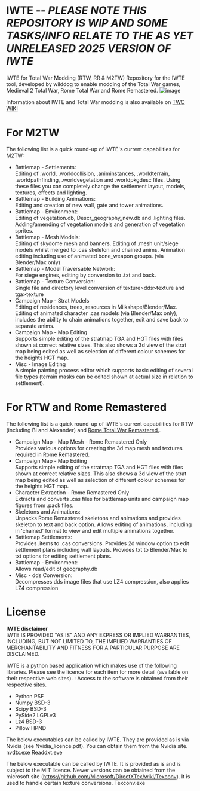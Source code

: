 # IWTE -- *****PLEASE NOTE THIS REPOSITORY IS WIP AND SOME TASKS/INFO RELATE TO THE AS YET UNRELEASED 2025 VERSION OF IWTE*****
IWTE for Total War Modding (RTW, RR &amp; M2TW)
Repository for the IWTE tool, developed by wilddog to enable modding of the Total War games, Medieval 2 Total War, Rome Total War and Rome Remastered.
![image](https://github.com/user-attachments/assets/7359cc4a-605f-4bcb-929e-17088be22571)

Information about IWTE and Total War modding is also available on [TWC WIKI](https://wiki.twcenter.net/index.php?title=IWTE)

# For M2TW
The following list is a quick round-up of IWTE's current capabilities for M2TW:
* Battlemap - Settlements:\
Editing of .world, .worldcollision, .animinstances, .worldterrain, .worldpathfinding, .worldvegetation and .worldpkgdesc files. Using these files you can completely change the settlement layout, models, textures, effects and lighting.
* Battlemap - Building Animations:\
Editing and creation of new wall, gate and tower animations.
* Battlemap - Environment:\
Editing of vegetation.db, Descr_geography_new.db and .lighting files. Adding/amending of vegetation models and generation of vegetation sprites.
* Battlemap - Mesh Models:\
Editing of skydome mesh and banners. Editing of .mesh unit/siege models whilst merged to .cas skeleton and chained anims. Animation editing including use of animated bone_weapon groups. (via Blender/Max only)
* Battlemap - Model Traversable Network:\
For siege engines, editing by conversion to .txt and back.
* Battlemap - Texture Conversion:\
Single file and directory level conversion of texture>dds>texture and tga>texture
* Campaign Map - Strat Models\
Editing of residences, trees, resources in Milkshape/Blender/Max. Editing of animated character .cas models (via Blender/Max only), includes the ability to chain animations together, edit and save back to separate anims.
* Campaign Map - Map Editing\
Supports simple editing of the stratmap TGA and HGT files with files shown at correct relative sizes. This also shows a 3d view of the strat map being edited as well as selection of different colour schemes for the heights HGT map.
* Misc - Image Editing\
A simple painting process editor which supports basic editing of several file types (terrain masks can be edited shown at actual size in relation to settlement).

# For RTW and Rome Remastered
The following list is a quick round-up of IWTE's current capabilities for RTW (including BI and Alexander) and [Rome Total War Remastered.](https://github.com/FeralInteractive/romeremastered).
* Campaign Map - Map Mesh - Rome Remastered Only\
Provides various options for creating the 3d map mesh and textures required in Rome Remastered.
* Campaign Map - Map Editing\
Supports simple editing of the stratmap TGA and HGT files with files shown at correct relative sizes. This also shows a 3d view of the strat map being edited as well as selection of different colour schemes for the heights HGT map.
* Character Extraction - Rome Remastered Only\
Extracts and converts .cas files for battlemap units and campaign map figures from .pack files.
* Skeletons and Animations:\
Unpacks Rome Remastered skeletons and animations and provides skeleton to text and back option. Allows editing of animations, including in 'chained' format to view and edit multiple animations together.
* Battlemap Settlements:\
Provides .items to .cas conversions. Provides 2d window option to edit settlement plans including wall layouts. Provides txt to Blender/Max to txt options for editing settlement plans.
* Battlemap - Environment:\
Allows read/edit of geography.db
* Misc - dds Conversion:\
Decompresses dds image files that use LZ4 compression, also applies LZ4 compression


# License
**IWTE disclaimer**\
IWTE IS PROVIDED "AS IS" AND ANY EXPRESS OR IMPLIED WARRANTIES, INCLUDING, BUT NOT LIMITED TO,
THE IMPLIED WARRANTIES OF MERCHANTABILITY AND FITNESS FOR A PARTICULAR PURPOSE ARE DISCLAIMED.

IWTE is a python based application which makes use of the following libraries. 
Please see the licence for each item for more detail (available on their respective web sites). :
Access to the software is obtained from their respective sites.
* Python     PSF
* Numpy      BSD-3
* Scipy      BSD-3
* PySide2    LGPLv3
* Lz4        BSD-3
* Pillow     HPND

The below executables can be called by IWTE. They are provided as is via Nvidia (see Nvidia_licence.pdf). You can obtain them from the Nvidia site.
nvdtx.exe
Readdxt.eve

The below executable can be called by IWTE. It is provided as is and is subject to the MIT licence. Newer versions can be obtained from the microsoft site (https://github.com/Microsoft/DirectXTex/wiki/Texconv).
It is used to handle certain texture conversions.
Texconv.exe
